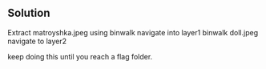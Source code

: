## Solution

Extract matroyshka.jpeg using binwalk
navigate into layer1
binwalk doll.jpeg
navigate to layer2

keep doing this until you reach a flag folder.
